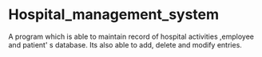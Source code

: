 # Hospital_management_system
A program which is able to maintain record of hospital activities ,employee and patient' s database. Its also able to add, delete and modify entries.
